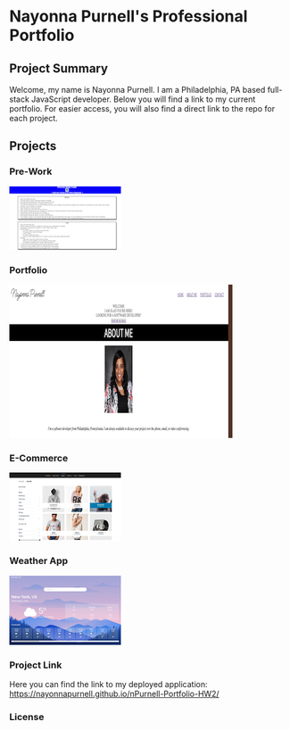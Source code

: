 # Nayonna Purnell's Professional Portfolio

## Project Summary
Welcome, my name is Nayonna Purnell.  I am a Philadelphia, PA based full-stack JavaScript developer.  Below you will find a link to my current portfolio.  For easier access, you will also find a direct link to the repo for each project.  

## Projects
### Pre-Work
![](./assets/images/pre-work-image.png)
### Portfolio
![](./assets/images/portfolio-image.png)

### E-Commerce
![](./assets/images/ecommerce-image.png)

### Weather App
![](./assets/images/weather-app-image.png)

### Project Link
Here you can find the link to my deployed application:  https://nayonnapurnell.github.io/nPurnell-Portfolio-HW2/

### License
